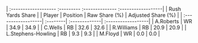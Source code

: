 | :------------------- :--------- :-------------- :------------------|
|                          Rush Yards Share                          |
| Player             | Position | Raw Share (%) | Adjusted Share (%) |
| :------------------| :--------| :-------------| :------------------|
| A.Roberts          | WR       | 34.9          | 34.9               |
| C.Wells            | RB       | 32.6          | 32.6               |
| R.Williams         | RB       | 20.9          | 20.9               |
| L.Stephens-Howling | RB       | 9.3           | 9.3                |
| M.Floyd            | WR       | 0.0           | 0.0                |
